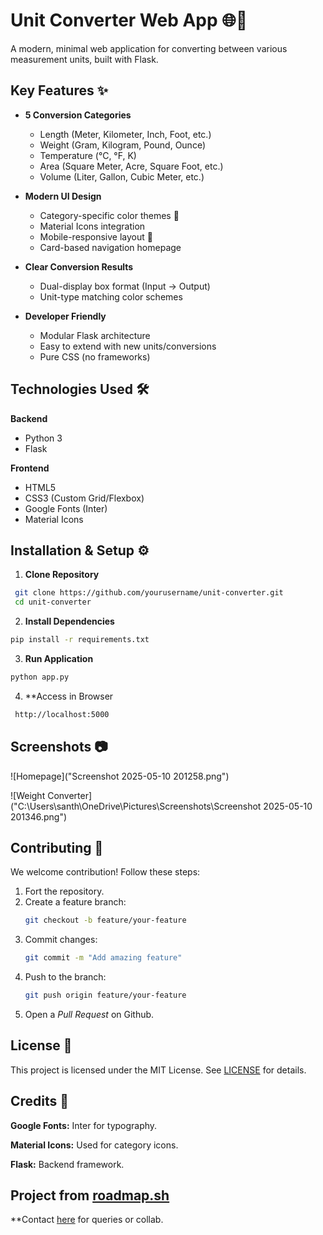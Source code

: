 # Unit Converter Web App 🌐📏

A modern, minimal web application for converting between various measurement units, built with Flask.

## Key Features ✨

- **5 Conversion Categories**
  - Length (Meter, Kilometer, Inch, Foot, etc.)
  - Weight (Gram, Kilogram, Pound, Ounce)
  - Temperature (°C, °F, K)
  - Area (Square Meter, Acre, Square Foot, etc.)
  - Volume (Liter, Gallon, Cubic Meter, etc.)

- **Modern UI Design**
  - Category-specific color themes 🎨
  - Material Icons integration
  - Mobile-responsive layout 📱
  - Card-based navigation homepage

- **Clear Conversion Results**
  - Dual-display box format (Input → Output)
  - Unit-type matching color schemes

- **Developer Friendly**
  - Modular Flask architecture
  - Easy to extend with new units/conversions
  - Pure CSS (no frameworks)

## Technologies Used 🛠️

**Backend**
- Python 3
- Flask

**Frontend**
- HTML5
- CSS3 (Custom Grid/Flexbox)
- Google Fonts (Inter)
- Material Icons

## Installation & Setup ⚙️

1. **Clone Repository**
  ```bash
   git clone https://github.com/yourusername/unit-converter.git
   cd unit-converter
  ```
2. **Install Dependencies**
  ```bash
  pip install -r requirements.txt
  ```
3. **Run Application**
  ```bash
  python app.py
  ```
4. **Access in Browser
  ```bash
   http://localhost:5000
  ```
 ## Screenshots 📷
 
 ![Homepage]("Screenshot 2025-05-10 201258.png")

 ![Weight Converter]("C:\Users\santh\OneDrive\Pictures\Screenshots\Screenshot 2025-05-10 201346.png")

 ## Contributing 🤝
 
 We welcome contribution! Follow these steps:
 
1. Fort the repository.  
2. Create a feature branch:
   ```bash
   git checkout -b feature/your-feature  
   ```
3. Commit changes:
   ```bash
   git commit -m "Add amazing feature"  
   ```
4. Push to the branch:
   ```bash
   git push origin feature/your-feature  
   ```
5. Open a *Pull Request* on Github.

## License 📜

This project is licensed under the MIT License. See [LICENSE](LICENSE) for details.

## Credits 🙏
**Google Fonts:** Inter for typography.

**Material Icons:** Used for category icons.

**Flask:** Backend framework.

## Project from [roadmap.sh](https://roadmap.sh/projects/unit-converter)

**Contact [here](mailto:santhoshpakkiri550@gmail.com) for queries or collab.
